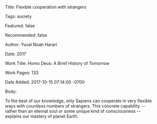 Title:  Flexible cooperation with strangers

Tags:   society

Featured: false

Recommended: false

Author: Yuval Noah Harari

Date:   2017

Work Title: Homo Deus: A Brief History of Tomorrow

Work Pages: 133

Date Added: 2017-10-15 07:14:00 -0700

Body: 

To the best of our knowledge, only Sapiens can cooperate in very flexible ways with countless numbers of strangers. This concrete capability -- rather than an eternal soul or some unique kind of consciousness -- explains our mastery of planet Earth. 

